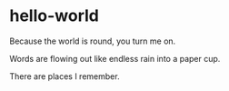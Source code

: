 # hello-world

Because the world is round, you turn me on.

Words are flowing out like endless rain into a paper cup.

There are places I remember.
